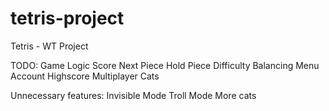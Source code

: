 # tetris-project
Tetris - WT Project

TODO:
Game Logic
Score
Next Piece
Hold Piece
Difficulty
Balancing
Menu
Account
Highscore
Multiplayer
Cats

Unnecessary features:
Invisible Mode
Troll Mode
More cats